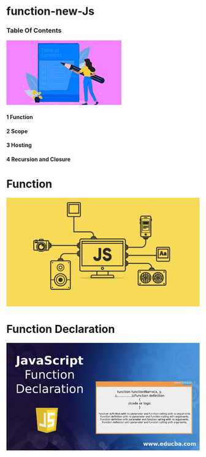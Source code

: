 # function-new-Js

### Table Of Contents

![N|Solid](./img/%D0%91%D0%B5%D0%B7%20%D0%BD%D0%B0%D0%B7%D0%B2%D0%B0%D0%BD%D0%B8%D1%8F.jpg)

#### 1 Function

#### 2 Scope

#### 3 Hosting

#### 4 Recursion and Closure

# Function

![N|Solid](./img/1_LyZcwuLWv2FArOumCxobpA.png)

# Function Declaration

![N|Solid](./img/JavaScript-Function-Declaration.jpg)
